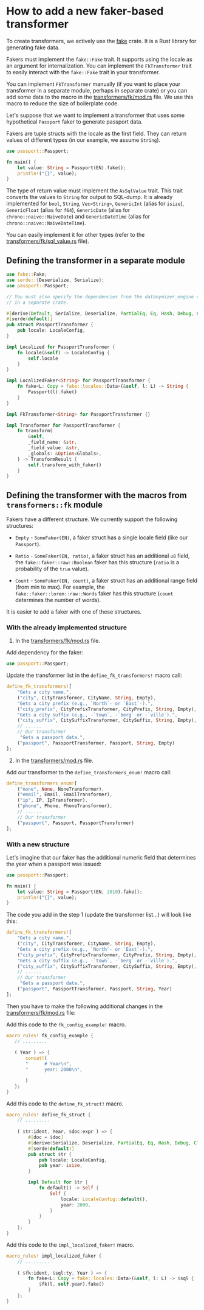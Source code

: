 # How to add a new faker-based transformer

To create transformers, we actively use the [fake](https://github.com/cksac/fake-rs) crate.
It is a Rust library for generating fake data.

Fakers must implement the `fake::Fake` trait. It supports using the locale as an argument for internalization. 
You can implement the `FkTransformer` trait to easily interact with the `fake::Fake` trait in your transformer.

You can implement `FkTransformer` manually (if you want to place your transformer in a separate module, perhaps in 
separate crate) or you can add some data to the macro in the
[transformers/fk/mod.rs](/datanymizer_engine/src/transformers/fk/mod.rs) file. We use this macro to reduce the size of
boilerplate code.

Let's suppose that we want to implement a transformer that uses some hypothetical `Passport` faker to generate
passport data.

Fakers are tuple structs with the locale as the first field. 
They can return values of different types (in our example, we assume `String`).

```rust
use passport::Passport;

fn main() {
    let value: String = Passport(EN).fake();
    println!("{}", value);
}
```

The type of return value must implement the `AsSqlValue` trait. This trait converts the values to `String` for output to
SQL-dump. It is already implemented for `bool`, `String`, `Vec<String>`, `GenericInt` (alias for `isize`),
`GenericFloat` (alias for `f64`), `GenericDate` (alias for `chrono::naive::NaiveDate`) and `GenericDateTime` (alias for
`chrono::naive::NaiveDateTime`).

You can easily implement it for other types (refer to the
[transformers/fk/sql_value.rs](/datanymizer_engine/src/transformers/fk/sql_value.rs) file).

## Defining the transformer in a separate module

```rust
use fake::Fake;
use serde::{Deserialize, Serialize};
use passport::Passport;

// You must also specify the dependencies from the datanymizer_engine crate, if you implement your transformer
// in a separate crate.   

#[derive(Default, Serialize, Deserialize, PartialEq, Eq, Hash, Debug, Clone)]
#[serde(default)]
pub struct PassportTransformer {
    pub locale: LocaleConfig,
}

impl Localized for PassportTransformer {
    fn locale(&self) -> LocaleConfig {
        self.locale
    }     
}

impl LocalizedFaker<String> for PassportTransformer {
    fn fake<L: Copy + fake::locales::Data>(&self, l: L) -> String {
        Passport(l).fake()
    }
}

impl FkTransformer<String> for PassportTransformer {}

impl Transformer for PassportTransformer {
    fn transform(
        &self,
        _field_name: &str,
        _field_value: &str,
        _globals: &Option<Globals>,
    ) -> TransformResult {
        self.transform_with_faker()
    }
}
```

## Defining the transformer with the macros from `transformers::fk` module

Fakers have a different structure. We currently support the following structures:

* `Empty` - `SomeFaker(EN)`, a faker struct has a single locale field (like our `Passport`).
  
* `Ratio` - `SomeFaker(EN, ratio)`, a faker struct has an additional `u8` field, the `fake::faker::raw::Boolean` faker
  has this structure (`ratio` is a probability of the `true` value).
  
* `Count` - `SomeFaker(EN, count)`, a faker struct has an additional range field (from min to max). For example, the  
  `fake::faker::lorem::raw::Words` faker has this structure (`count` determines the number of words).

It is easier to add a faker with one of these structures.

### With the already implemented structure

1. In the [transformers/fk/mod.rs](/datanymizer_engine/src/transformers/fk/mod.rs) file.
   
Add dependency for the faker:

```rust
use passport::Passport;
```
    
Update the transformer list in the `define_fk_transformers!` macro call:

```rust
define_fk_transformers![
    "Gets a city name.",
    ("city", CityTransformer, CityName, String, Empty),
    "Gets a city prefix (e.g., `North`- or `East`-).",
    ("city_prefix", CityPrefixTransformer, CityPrefix, String, Empty),
    "Gets a city suffix (e.g., -`town`, -`berg` or -`ville`).",
    ("city_suffix", CitySuffixTransformer, CitySuffix, String, Empty),
    // ......
    // Our transformer
     "Gets a passport data.",
    ("passport", PassportTransformer, Passport, String, Empty)
];
```

2. In the [transformers/mod.rs](/datanymizer_engine/src/transformers/mod.rs) file.

Add our transformer to the `define_transformers_enum!` macro call:

```rust
define_transformers_enum![
    ("none", None, NoneTransformer),
    ("email", Email, EmailTransformer),
    ("ip", IP, IpTransformer),
    ("phone", Phone, PhoneTransformer),
    // ......
    // Our transformer
    ("passport", Passport, PassportTransformer)
];
```

### With a new structure

Let's imagine that our faker has the additional numeric field that determines the year when a passport was issued:

```rust
use passport::Passport;

fn main() {
    let value: String = Passport(EN, 2010).fake();
    println!("{}", value);
}
```

The code you add in the step 1 (update the transformer list...) will look like this:

```rust
define_fk_transformers![
    "Gets a city name.",
    ("city", CityTransformer, CityName, String, Empty),
    "Gets a city prefix (e.g., `North`- or `East`-).",
    ("city_prefix", CityPrefixTransformer, CityPrefix, String, Empty),
    "Gets a city suffix (e.g., -`town`, -`berg` or -`ville`).",
    ("city_suffix", CitySuffixTransformer, CitySuffix, String, Empty),
    // ......
    // Our transformer
     "Gets a passport data.",
    ("passport", PassportTransformer, Passport, String, Year)
];
```

Then you have to make the following additional changes in the
[transformers/fk/mod.rs](/datanymizer_engine/src/transformers/fk/mod.rs) file:

Add this code to the `fk_config_example!` macro.

```rust
macro_rules! fk_config_example {
   // .........
   
   ( Year ) => {
       concat!(
       "      # Year\n",
       "      year: 2000\n",

       )
   };
}
```

Add this code to the `define_fk_struct!` macro.

```rust
macro_rules! define_fk_struct {
    // .........
    
    ( $tr:ident, Year, $doc:expr ) => {
        #[doc = $doc]
        #[derive(Serialize, Deserialize, PartialEq, Eq, Hash, Debug, Clone)]
        #[serde(default)]
        pub struct $tr {
            pub locale: LocaleConfig,
            pub year: isize,            
        }

        impl Default for $tr {
            fn default() -> Self {
                Self {
                    locale: LocaleConfig::default(),
                    year: 2000,
                }
            }
        }
    };
}
```

Add this code to the `impl_localized_faker!` macro.

```rust
macro_rules! impl_localized_faker {
    // .........
    
    ( $fk:ident, $sql:ty, Year ) => {
        fn fake<L: Copy + fake::locales::Data>(&self, l: L) -> $sql {
            $fk(l, self.year).fake()
        }
    };
}
```
